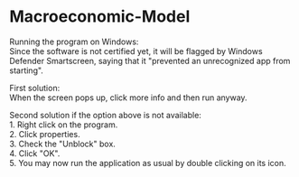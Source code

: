 # Macroeconomic-Model

Running the program on Windows:  
  Since the software is not certified yet, it will be flagged by Windows Defender Smartscreen, 
  saying that it "prevented an unrecognized app from starting".
  
  First solution:  
    When the screen pops up, click more info and then run anyway.  
    
  Second solution if the option above is not available:    
    1. Right click on the program.  
    2. Click properties.  
    3. Check the "Unblock" box.  
    4. Click "OK".  
    5. You may now run the application as usual by double clicking on its icon.  
